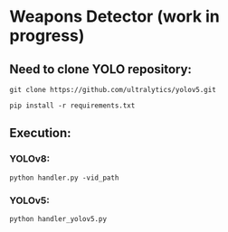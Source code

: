 # Weapons Detector (work in progress)
## Need to clone YOLO repository:
```git clone https://github.com/ultralytics/yolov5.git```

```pip install -r requirements.txt```
## Execution:
### YOLOv8:
```python handler.py -vid_path```
### YOLOv5:
```python handler_yolov5.py```
